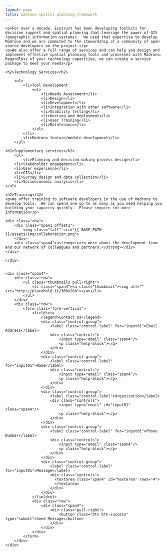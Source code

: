 ```yaml
---
layout: page
title: madrona spatial planning framework
---
```

<div class="row">
	<div class="span8">

	<p>For over a decade, Ecotrust has been developing toolkits for decision support and spatial planning that leverage the power of GIS (geographic information systems).  We used that expertise to develop Madrona and we are commited to the stewardship of a community of open source developers on the project.</p>
	<p>We also offer a full range of services and can help you design and implement effective spatial planning tools and processes with Madrona.  Regardless of your technology capacities, we can create a service package to meet your needs</p>
	
	<h2>Technology Services</h2>			

		<ul>
		    <li>Tool Development
    	    	<ul>
    	        	<li>Needs Assessment</li>
    		        <li>Design</li>
    		        <li>Development</li>
    		        <li>Integration with other software</li>
    		        <li>Usability testing</li>
    		        <li>Hosting and deployment</li>
    		        <li>User Training</li>
    		        <li>Maintenance</li>
    		    </ul>	
    		</li>
		    <li>Madrona feature/module development</li>
		</ul>

	<h2>Supplementary services</h2>
    	<ul>
    	    <li>Planning and decision-making process design</li>
	    <li>Stakeholder engagement</li>
	    <li>User experience</li>
	    <li>GIS</li>
	    <li>Survey design and data collection</li>
	    <li>Socioeconomic analysis</li>
	</ul>

	<h2>Training</h2>
	<p>We offer training to software developers in the use of Madrona to develop tools.  We can spend one up to as many as you need helping you building your capacity quickly.  Please inquire for more information</p>  	

	<div class="row">
		<div class="span1 offset1">
			<img class="tall" src="{{ BASE_PATH }}/assets/img/collaboration.png">
		</div>
		<div class="span4"><strong>Learn more about the development team and our network of colleagues and partners.</strong></div>
	</div>	

	</div>

	
	<div class="span4">
		<div class="row">
			<ul class="thumbnails pull-right">
				<li class="span4"><a class="thumbnail"><img alt="" src="http://placehold.it/360x268"></a></li>
			</ul>
		</div>
		<div class="row">
			<form class="form-vertical">
				<fieldset>
					<legend>Contact Us</legend>
					<div class="control-group">
						<label class="control-label" for="input01">Email Address</label>
						<div class="controls">
							<input type="email" class="span4"/>
							<p class="help-block"></p>
						</div>
					</div>
					<div class="control-group">
						<label class="control-label" for="input01">Name</label>
						<div class="controls">
							<input type="email" class="span4"/>
							<p class="help-block"></p>
						</div>
					</div>
					<div class="control-group">
						<label class="control-label">Organization</label>
						<div class="controls">
							<input type="email" id="input01" class="span4"/>
							<p class="help-block"></p>
						</div>
					</div>
					<div class="control-group">
						<label class="control-label" for="input01">Phone Number</label>
						<div class="controls">
							<input type="email" class="span4"/>
							<p class="help-block"></p>
						</div>
					</div>
					<div class="control-group">
						<label class="control-label" for="input01">Message</label>
						<div class="controls">
			              <textarea class="span4" id="textarea" rows="4">
			              </textarea>
			            </div>
					</div>
				</fieldset>
				<div class="row">
					<div class="span4">
						<div class="pull-right">	
							<button class="btn btn-success" type="submit">Send Message</button>
						</div>
					</div>
				</div>
			</form>
		</div>
	</div>
</div>
